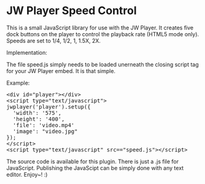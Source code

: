 JW Player Speed Control
==========

This is a small JavaScript library for use with the JW Player. It creates five dock buttons on the player to control the playback rate (HTML5 mode only). Speeds are set to 1/4, 1/2, 1, 1.5X, 2X.

Implementation:

The file speed.js simply needs to be loaded unerneath the closing script tag for your JW Player embed. It is that simple. 

Example:

<pre>
&lt;div id=&quot;player&quot;&gt;&lt;/div&gt;
&lt;script type=&quot;text/javascript&quot;&gt;
jwplayer('player').setup({
&nbsp;&nbsp;'width': '575',
&nbsp;&nbsp;'height': '400',
&nbsp;&nbsp;'file': 'video.mp4'
&nbsp;&nbsp;'image': &quot;video.jpg&quot;
});
&lt;/script&gt;
&lt;script type=&quot;text/javascript&quot; src==&quot;speed.js&quot;&gt;&lt;/script&gt;
</pre>

The source code is available for this plugin. There is just a .js file for JavaScript. Publishing the JavaScipt can be simply done with any text editor. Enjoy~! :) 